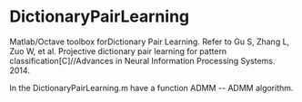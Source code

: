# DictionaryPairLearning
Matlab/Octave toolbox forDictionary Pair Learning. Refer to Gu S, Zhang L, Zuo W, et al. Projective dictionary pair learning for pattern classification[C]//Advances in Neural Information Processing Systems. 2014.

In the DictionaryPairLearning.m have a function ADMM -- ADMM algorithm.

